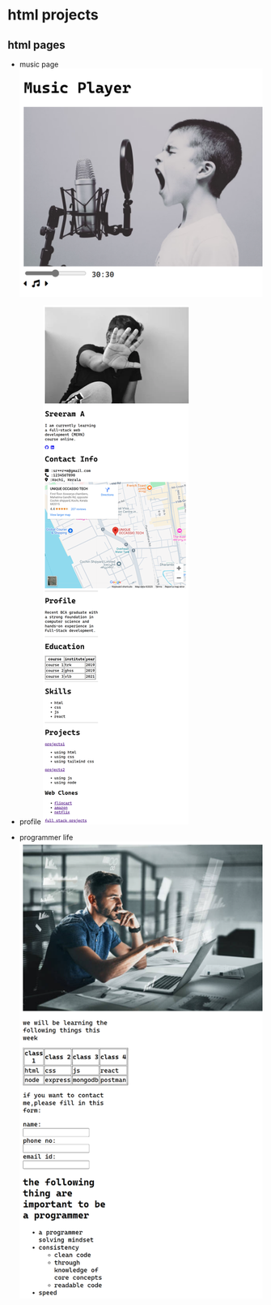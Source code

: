 # html projects

## html pages

- music page
  ![alt text](<music page.png>)

- profile
  ![alt text](profile.png)

- programmer life
  ![alt text](<programmer life.png>)
